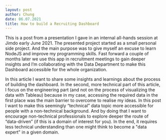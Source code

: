 ```yaml
---
layout: post
author: Chung
date: 06.07.2021
title: How to build a Recruiting Dashboard
---
```


This is a post from a presentation I gave in an internal all-hands session at Jimdo early June 2021. The presented project started as a small personal side project. And the main purpose was to give myself an excuse to learn NodeJS and improve my programming skills. Fast forward a couple of months later we use this app in recruitment meetings to gain deeper insights and I’m collaborating with the Data Department to make this Dashboard accessible for the whole organization. 

In this article I want to share some insights and learnings about the process of building the dashboard. In the second, more technical part of this article, I focus on the engineering part (and not on the process of visualizing the data with Tableau) because in my case, accessing the required data in the first place was the main barrier to overcome to realise my ideas. In this post I want to make this seemingly “technical” data topic more accessible for people with a non-technical background. And by doing that I want to encourage non-technical professionals to explore deeper the route of “data-driven” (if this is a domain of interest for you). In the end, it requires less technical understanding than one might think to become a "data expert" in a given domain.

